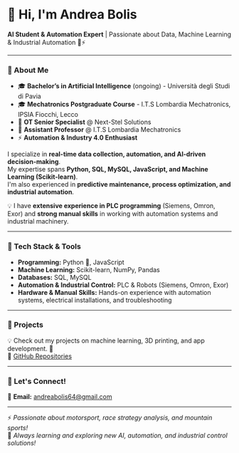 # 👋 Hi, I'm Andrea Bolis

**AI Student & Automation Expert** | Passionate about Data, Machine Learning & Industrial Automation 🤖⚡

---

### 🚀 About Me  
- 🎓 **Bachelor’s in Artificial Intelligence** (ongoing) - Università degli Studi di Pavia
- 🎓 **Mechatronics Postgraduate Course** - I.T.S Lombardia Mechatronics, IPSIA Fiocchi, Lecco
- 💼 **OT Senior Specialist** @ Next-Stel Solutions  
- 🏫 **Assistant Professor** @ I.T.S Lombardia Mechatronics  
- ⚡ **Automation & Industry 4.0 Enthusiast**  

I specialize in **real-time data collection, automation, and AI-driven decision-making**.  
My expertise spans **Python, SQL, MySQL, JavaScript, and Machine Learning (Scikit-learn)**.  
I'm also experienced in **predictive maintenance, process optimization, and industrial automation**.

💡 I have **extensive experience in PLC programming** (Siemens, Omron, Exor) and **strong manual skills** in working with automation systems and industrial machinery.

---

### 🔧 Tech Stack & Tools  
- **Programming:** Python 🐍, JavaScript  
- **Machine Learning:** Scikit-learn, NumPy, Pandas  
- **Databases:** SQL, MySQL  
- **Automation & Industrial Control:** PLC & Robots (Siemens, Omron, Exor) 
- **Hardware & Manual Skills:** Hands-on experience with automation systems, electrical installations, and troubleshooting  

---

### 📌 Projects  
💡 Check out my projects on machine learning, 3D printing, and app development. 🚀<br>
🔗 [GitHub Repositories](https://github.com/AndreaBolis98?tab=repositories)  

---

### 🎯 Let's Connect!  
📧 **Email:** [andreabolis64@gmail.com](mailto:andreabolis64@gmail.com)  

---

⚡ *Passionate about motorsport, race strategy analysis, and mountain sports!*  
🚀 *Always learning and exploring new AI, automation, and industrial control solutions!*
